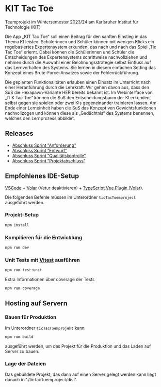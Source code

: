 # KIT Tac Toe

Teamprojekt im Wintersemester 2023/24
am Karlsruher Institut für Technologie (KIT)

Die App „KIT Tac Toe“ soll einen Beitrag für den sanften Einstieg in das Thema KI
leisten. Schülerinnen und Schüler können mit wenigen Klicks ein regelbasiertes Expertensystem
erkunden, das nach und nach das Spiel „Tic Tac Toe“ erlernt. Dabei können
die Schülerinnen und Schüler die Entscheidungen des Expertensystems schrittweise nachvollziehen
und nehmen durch die Auswahl einer Belohnungsstrategie selbst Einfluss auf
das Lernverhalten des Systems. Sie lernen in diesem einfachen Setting das Konzept eines
Brute-Force-Ansatzes sowie der Fehlerrückführung.

Die geplanten Funktionalitäten erlauben einen Einsatz im Unterricht nach einer Heranführung
durch die Lehrkraft. Wir gehen davon aus, dass den SuS die Hexapawn-Variante
HER bereits bekannt ist. Im Webinterface von „TI K Tac Toe“ können die SuS den Entscheidungsbaum
der KI erkunden, selbst gegen sie spielen oder zwei KIs gegeneinander
trainieren lassen. Am Ende einer Lerneinheit haben die SuS das Konzept von Gewichtsfunktionen
nachvollzogen und können diese als „Gedächtnis“ des Systems benennen, welches
den Lernprozess abbildet.

## Releases

* [Abschluss Sprint "Anforderung"](https://github.com/idlaviV/ticTacToeamprojekt/releases/tag/v0.1-anforderung)
* [Abschluss Sprint "Entwurf"](https://github.com/idlaviV/ticTacToeamprojekt/releases/tag/v1.0-entwurf)
* [Abschluss Sprint "Qualitätskontrolle"](https://github.com/idlaviV/ticTacToeamprojekt/releases/tag/v2.0-qualitaetskontrolle)
* [Abschluss Sprint "Projektabschluss"](https://github.com/idlaviV/ticTacToeamprojekt/releases/tag/v3.0-projektabschluss)

## Empfohlenes IDE-Setup

[VSCode](https://code.visualstudio.com/) + [Volar](https://marketplace.visualstudio.com/items?itemName=Vue.volar) (Vetur deaktivieren) + [TypeScript Vue Plugin (Volar)](https://marketplace.visualstudio.com/items?itemName=Vue.vscode-typescript-vue-plugin).

Die folgenden Befehle müssen im Unterordner `ticTacToemproject` ausgeführt werden.

### Projekt-Setup

```sh
npm install
```

### Kompilieren für die Entwicklung

```sh
npm run dev
```

### Unit Tests mit [Vitest](https://vitest.dev/) ausführen

```sh
npm run test:unit
```

Extra Informationen über coverage der Tests

```sh
npm run coverage
```

## Hosting auf Servern

### Bauen für Produktion

Im Unterordner `ticTacToemprojekt` kann

```sh
npm run build
```

ausgeführt werden, um das Projekt für die Produktion und das Laden auf Server zu bauen.

### Lage der Dateien

Das gebuildete Projekt, das dann auf einen Server gelegt werden kann liegt danach in './ticTacToemproject/dist'.
